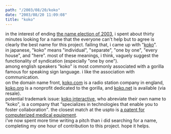```yaml
---
path: "/2003/08/20/koko" 
date: "2003/08/20 11:09:08" 
title: "koko" 
---
```

in the interest of ending <a href="http://intertwingly.net/wiki/pie/NameFinalVote">the name election of 2003</a>, i spent about thirty minutes looking for a name that the everyone can't help but to agree is clearly the best name for this project. failing that, i came up with "<a href="http://intertwingly.net/wiki/pie/KokoNameDiscuss">koko</a>".<br>in japanese, "koko" means "individual", "separate", "one by one", "every house", and "here". most of these meanings, i think, vaguely suggest the functionality of syndication (especially "one by one").<br>among english speakers "koko" is most commonly associated with a gorilla famous for speaking sign language. i like the association with communication.<br>on the domain name front, <a href="http://www.koko.org/">koko.com</a> is a radio station company in england, <a href="http://www.koko.org/">koko.org</a> is a nonprofit dedicated to the gorilla, and <a href="http://www.koko.net/">koko.net</a> is available (via resale).<br>potential trademark issue: <a href="http://www.kokointeractive.com/">koko interactive</a>, who abreviate their own name to "koko", is a company that <q>specializes in technologies that enable you to foster collaboration</q>. the closest match at the uspto is <a href="http://tess2.uspto.gov/bin/showfield?f=doc&amp;state=60p38u.2.24">a patent for computerized medical equipment</a>.<br>i've now spent more time writing a pitch than i did searching for a name, completing my one hour of contribution to this project. hope it helps.